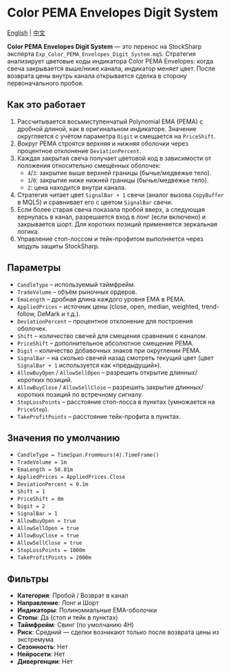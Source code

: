 # Color PEMA Envelopes Digit System
[English](README.md) | [中文](README_cn.md)

**Color PEMA Envelopes Digit System** — это перенос на StockSharp эксперта
`Exp_Color_PEMA_Envelopes_Digit_System.mq5`. Стратегия анализирует цветовые коды
индикатора Color PEMA Envelopes: когда свеча закрывается выше/ниже канала,
индикатор меняет цвет. После возврата цены внутрь канала открывается сделка
в сторону первоначального пробоя.

## Как это работает
1. Рассчитывается восьмиступенчатый Polynomial EMA (PEMA) с дробной длиной, как в оригинальном индикаторе. Значение округляется с учётом параметра `Digit` и смещается на `PriceShift`.
2. Вокруг PEMA строятся верхняя и нижняя оболочки через процентное отклонение `DeviationPercent`.
3. Каждая закрытая свеча получает цветовой код в зависимости от положения относительно смещённых оболочек:
   - `4`/`3`: закрытие выше верхней границы (бычье/медвежье тело).
   - `1`/`0`: закрытие ниже нижней границы (бычье/медвежье тело).
   - `2`: цена находится внутри канала.
4. Стратегия читает цвет `SignalBar + 1` свечи (аналог вызова `CopyBuffer` в MQL5) и сравнивает его с цветом `SignalBar` свечи.
5. Если более старая свеча показала пробой вверх, а следующая вернулась в канал, разрешается вход в лонг (если включено) и закрывается шорт. Для коротких позиций применяется зеркальная логика.
6. Управление стоп-лоссом и тейк-профитом выполняется через модуль защиты StockSharp.

## Параметры
- `CandleType` – используемый таймфрейм.
- `TradeVolume` – объём рыночных ордеров.
- `EmaLength` – дробная длина каждого уровня EMA в PEMA.
- `AppliedPrices` – источник цены (close, open, median, weighted, trend-follow, DeMark и т.д.).
- `DeviationPercent` – процентное отклонение для построения оболочек.
- `Shift` – количество свечей для смещения сравнения с каналом.
- `PriceShift` – дополнительное абсолютное смещение PEMA.
- `Digit` – количество добавочных знаков при округлении PEMA.
- `SignalBar` – на сколько свечей назад смотреть текущий цвет (цвет `SignalBar + 1` используется как «предыдущий»).
- `AllowBuyOpen` / `AllowSellOpen` – разрешить открытие длинных/коротких позиций.
- `AllowBuyClose` / `AllowSellClose` – разрешить закрытие длинных/коротких позиций по встречному сигналу.
- `StopLossPoints` – расстояние стоп-лосса в пунктах (умножается на `PriceStep`).
- `TakeProfitPoints` – расстояние тейк-профита в пунктах.

## Значения по умолчанию
- `CandleType = TimeSpan.FromHours(4).TimeFrame()`
- `TradeVolume = 1m`
- `EmaLength = 50.01m`
- `AppliedPrices = AppliedPrices.Close`
- `DeviationPercent = 0.1m`
- `Shift = 1`
- `PriceShift = 0m`
- `Digit = 2`
- `SignalBar = 1`
- `AllowBuyOpen = true`
- `AllowSellOpen = true`
- `AllowBuyClose = true`
- `AllowSellClose = true`
- `StopLossPoints = 1000m`
- `TakeProfitPoints = 2000m`

## Фильтры
- **Категория**: Пробой / Возврат в канал
- **Направление**: Лонг и Шорт
- **Индикаторы**: Полиномиальные EMA-оболочки
- **Стопы**: Да (стоп и тейк в пунктах)
- **Таймфрейм**: Свинг (по умолчанию 4H)
- **Риск**: Средний — сделки возникают только после возврата цены из экстремума
- **Сезонность**: Нет
- **Нейросети**: Нет
- **Дивергенции**: Нет
